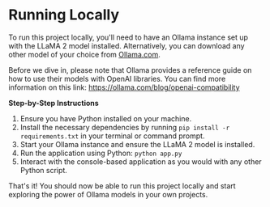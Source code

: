 # Running Locally

To run this project locally, you'll need to have an Ollama instance set up with the LLaMA 2 model installed. Alternatively, you can download any other model of your choice from [Ollama.com](https://ollama.com).

Before we dive in, please note that Ollama provides a reference guide on how to use their models with OpenAI libraries. You can find more information on this link: https://ollama.com/blog/openai-compatibility

**Step-by-Step Instructions**

1. Ensure you have Python installed on your machine.
2. Install the necessary dependencies by running `pip install -r requirements.txt` in your terminal or command prompt.
3. Start your Ollama instance and ensure the LLaMA 2 model is installed.
4. Run the application using Python: `python app.py`
5. Interact with the console-based application as you would with any other Python script.

That's it! You should now be able to run this project locally and start exploring the power of Ollama models in your own projects.
